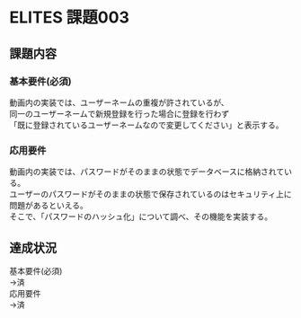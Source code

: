 ELITES 課題003
=============

## 課題内容
### 基本要件(必須)
動画内の実装では、ユーザーネームの重複が許されているが、  
同一のユーザーネームで新規登録を行った場合に登録を行わず  
「既に登録されているユーザーネームなので変更してください」と表示する。

### 応用要件
動画内の実装では、パスワードがそのままの状態でデータベースに格納されている。  
ユーザーのパスワードがそのままの状態で保存されているのはセキュリティ上に問題があるといえる。  
そこで、「パスワードのハッシュ化」について調べ、その機能を実装する。

## 達成状況
基本要件(必須)  
→済  
応用要件  
→済  